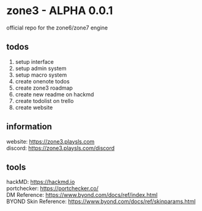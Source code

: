 # zone3 - ALPHA 0.0.1
official repo for the zone6/zone7 engine


## todos
1. setup interface
2. setup admin system
3. setup macro system
4. create onenote todos
5. create zone3 roadmap
6. create new readme on hackmd
7. create todolist on trello
8. create website

## information
website: https://zone3.playsls.com <br/>
discord: https://zone3.playsls.com/discord <br/>

## tools
hackMD: https://hackmd.io <br/>
portchecker: https://portchecker.co/ <br/>
DM Reference: https://www.byond.com/docs/ref/index.html <br/>
BYOND Skin Reference: https://www.byond.com/docs/ref/skinparams.html <br/>
